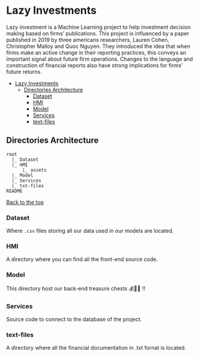 # Lazy Investments

Lazy investment is a Machine Learning project to help investment decision making based on firms’ publications. This project is influenced by a paper published in 2019 by three americans researchers, Lauren Cohen, Christopher Malloy and Quoc Nguyen. They introduced the idea that when firms make an active change in their reporting practices, this conveys an important signal about future firm operations. Changes to the language and construction of financial reports also have strong implications for firms’ future returns.

- [Lazy Investments](#lazy-investments)
  - [Directories Architecture](#directories-architecture)
    - [Dataset](#dataset)
    - [HMI](#hmi)
    - [Model](#model)
    - [Services](#services)
    - [text-files](#text-files)

## Directories Architecture

```shell
root
  |_ Dataset
  |_ HMI
      |_ assets
  |_ Model
  |_ Services
  |_ txt-files
README
```

[Back to the top](#lazy-investments)

### Dataset

Where `.csv` files storing all our data used in our models are located.

### HMI

A directory where you can find all the front-end source code.

### Model

This directory host our back-end treasure chests 💰🏴‍☠ !!

### Services

Source code to connect to the database of the project.

### text-files

A directory where all the financial documentation in .txt fornat is located.